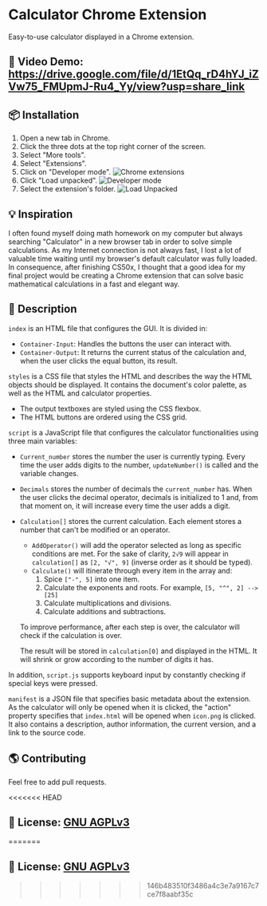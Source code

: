 # Calculator Chrome Extension
Easy-to-use calculator displayed in a Chrome extension.


## 🎥 Video Demo: https://drive.google.com/file/d/1EtQq_rD4hYJ_iZVw75_FMUpmJ-Ru4_Yy/view?usp=share_link


## 📦 Installation
1. Open a new tab in Chrome.
2. Click the three dots at the top right corner of the screen.
3. Select "More tools".
4. Select "Extensions".
5. Click on "Developer mode".
![Chrome extensions](https://i.ibb.co/N7MwfQ8/Installation.png)
6. Click "Load unpacked".
![Developer mode](https://i.ibb.co/0YStL28/Installation.png)
7. Select the extension's folder.
![Load Unpacked](https://i.ibb.co/7JPzynh/Installation.png)


## 💡 Inspiration
I often found myself doing math homework on my computer but always searching "Calculator" in a new browser tab in order to solve simple calculations.
As my Internet connection is not always fast, I lost a lot of valuable time waiting until my browser's default calculator was fully loaded.
In consequence, after finishing CS50x, I thought that a good idea for my final project would be creating a Chrome extension that can solve basic mathematical calculations in a fast and elegant way.


## 📝 Description
`index` is an HTML file that configures the GUI. It is divided in:
- `Container-Input`: Handles the buttons the user can interact with.
- `Container-Output`: It returns the current status of the calculation and, when the user clicks the equal button, its result.

`styles` is a CSS file that styles the HTML and describes the way the HTML objects should be displayed. It contains the document's color palette, as well as the HTML and calculator properties.
  - The output textboxes are styled using the CSS flexbox.
  - The HTML buttons are ordered using the CSS grid.

`script` is a JavaScript file that configures the calculator functionalities using three main variables:
- `Current_number` stores the number the user is currently typing. Every time the user adds digits to the number, `updateNumber()` is called and the variable changes.
- `Decimals` stores the number of decimals the `current_number` has. When the user clicks the decimal operator, decimals is initialized to 1 and, from that moment on, it will increase every time the user adds a digit.
- `Calculation[]` stores the current calculation. Each element stores a number that can't be modified or an operator.
	- `AddOperator()` will add the operator selected as long as specific conditions are met. For the sake of clarity, `2√9` will appear in `calculation[]` as `[2, "√", 9]` (inverse order as it should be typed).
	- `Calculate()` will itinerate through every item in the array and:
      1. Spice `["-", 5]` into one item.
      2. Calculate the exponents and roots. For example, `[5, "^", 2] --> [25]`
      3. Calculate multiplications and divisions.
      4. Calculate additions and subtractions.
    
    To improve performance, after each step is over, the calculator will check if the calculation is over.
    
    The result will be stored in `calculation[0]` and displayed in the HTML. It will shrink or grow according to the number of digits it has.

In addition, `script.js` supports keyboard input by constantly checking if special keys were pressed.

`manifest` is a JSON file that specifies basic metadata about the extension.
As the calculator will only be opened when it is clicked, the "action" property specifies that `index.html` will be opened when `icon.png` is clicked.
It also contains a description, author information, the current version, and a link to the source code.


## 🌎 Contributing
Feel free to add pull requests.


<<<<<<< HEAD
## 🧾 License: [GNU AGPLv3](https://choosealicense.com/licenses/agpl-3.0)
=======
## 🧾 License: [GNU AGPLv3](https://choosealicense.com/licenses/agpl-3.0)
>>>>>>> 146b483510f3486a4c3e7a9167c7ce7f8aabf35c
